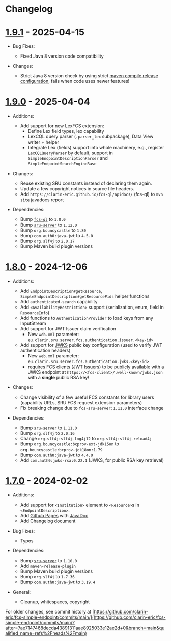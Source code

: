 # Changelog

# [1.9.1](https://github.com/clarin-eric/fcs-simple-endpoint/releases/tag/FCSSimpleEndpoint-1.9.1) - 2025-04-15

- Bug Fixes:
  - Fixed Java 8 version code compatibility

- Changes:
  - Strict Java 8 version check by using strict [maven compile release configuration](https://maven.apache.org/plugins/maven-compiler-plugin/examples/set-compiler-release.html), fails when code uses newer features!

# [1.9.0](https://github.com/clarin-eric/fcs-simple-endpoint/releases/tag/FCSSimpleEndpoint-1.9.0) - 2025-04-04

- Additions:
  - Add support for new LexFCS extension:
    - Define Lex field types, lex capability
    - LexCQL query parser (`.parser_lex` subpackage), Data View writer + helper
    - Integrate Lex (fields) support into whole machinery, e.g., register `LexCQLQueryParser` by default, support in `SimpleEndpointDescriptionParser` and `SimpleEndpointSearchEngineBase`

- Changes:
  - Reuse existing SRU constants instead of declaring them again.
  - Update a few copyright notices in source file headers.
  - Add `https://clarin-eric.github.io/fcs-ql/apidocs/` (fcs-ql) to `mvn site` javadocs report

- Dependencies:
  - Bump [`fcs-ql`](https://github.com/clarin-eric/fcs-ql) to `1.0.0`
  - Bump [`sru-server`](https://github.com/clarin-eric/fcs-sru-server) to `1.12.0`
  - Bump `org.bouncycastle` to `1.80`
  - Bump `com.auth0:java-jwt` to `4.5.0`
  - Bump `org.slf4j` to `2.0.17`
  - Bump Maven build plugin versions

# [1.8.0](https://github.com/clarin-eric/fcs-simple-endpoint/releases/tag/FCSSimpleEndpoint-1.8.0) - 2024-12-06

- Additions:
  - Add `EndpointDescription#getResource`, `SimpleEndpointDescription#getResourcePids` helper functions
  - Add `authenticated-search` capability
  - Add `<AvailabilityRestriction>` support (serialization, enum, field in `ResourceInfo`)
  - Add functions to `AuthenticationProvider` to load keys from any InputStream
  - Add support for JWT Issuer claim verification
    - New `web.xml` parameter: `eu.clarin.sru.server.fcs.authentication.issuer.<key-id>`
  - Add support for [JWKS](https://auth0.com/docs/secure/tokens/json-web-tokens/json-web-key-sets) public key configuration (used to verify JWT authentication headers)
    - New `web.xml` parameter: `eu.clarin.sru.server.fcs.authentication.jwks.<key-id>`
    - requires FCS clients (JWT Issuers) to be publicly available with a JWKS endpoint at `https://<fcs-client>/.well-known/jwks.json` with a **single** public RSA key!

- Changes:
  - Change visibility of a few useful FCS constants for library users (capability URLs, SRU FCS request extension parameters)
  - Fix breaking change due to `fcs-sru-server:1.11.0` interface change

- Dependencies:
  - Bump [`sru-server`](https://github.com/clarin-eric/fcs-sru-server) to `1.11.0`
  - Bump `org.slf4j` to `2.0.16`
  - Change `org.slf4j:slf4j-log4j12` to `org.slf4j:slf4j-reload4j`
  - Bump `org.bouncycastle:bcprov-ext-jdk15on` to `org.bouncycastle:bcprov-jdk18on:1.79`
  - Bump `com.auth0:java-jwt` to `4.4.0`
  - Add `com.auth0:jwks-rsa:0.22.1` (JWKS, for public RSA key retrieval)

# [1.7.0](https://github.com/clarin-eric/fcs-simple-endpoint/releases/tag/FCSSimpleEndpoint-1.7.0) - 2024-02-02

- Additions:
  - Add support for `<Institution>` element to `<Resource>`s in `<EndpointDescription>`.
  - Add [Github Pages](https://clarin-eric.github.io/fcs-simple-endpoint/) with [JavaDoc](https://clarin-eric.github.io/fcs-simple-endpoint/project-reports.html)
  - Add Changelog document

- Bug Fixes:
  - Typos

- Dependencies:
  - Bump [`sru-server`](https://github.com/clarin-eric/fcs-sru-server) to `1.10.0`
  - Add `maven-release-plugin`
  - Bump Maven build plugin versions
  - Bump `org.slf4j` to `1.7.36`
  - Bump `com.auth0:java-jwt` to `3.19.4`

- General:
  - Cleanup, whitespaces, copyright

For older changes, see commit history at [https://github.com/clarin-eric/fcs-simple-endpoint/commits/main/](https://github.com/clarin-eric/fcs-simple-endpoint/commits/main/?after=7ae7147468decda43891311aae8925033e12ae2d+0&branch=main&qualified_name=refs%2Fheads%2Fmain)